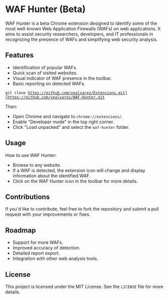 <h1>WAF Hunter (Beta)</h1>
<p>WAF Hunter is a beta Chrome extension designed to identify some of the most well-known Web Application Firewalls (WAFs) on web applications. It aims to assist security researchers, developers, and IT professionals in recognizing the presence of WAFs and simplifying web security analysis.</p>

<h2>Features</h2>
<ul>    <li>Identification of popular WAFs.</li>
        <li>Quick scan of visited websites.</li>
        <li>Visual indicator of WAF presence in the toolbar.</li>
        <li>Basic reporting on detected WAFs.</li>
</ul>

<code>git clone https://github.com/yealvarez/Extensions.git](https://github.com/yealvarez/WAF-Hunter.git</code>

   <p>Then:</p>
    <ul>
        <li>Open Chrome and navigate to <code>chrome://extensions/</code>.</li>
        <li>Enable "Developer mode" in the top right corner.</li>
        <li>Click "Load unpacked" and select the <code>waf-hunter</code> folder.</li>
    </ul>
<h2>Usage</h2>
    <p>How to use WAF Hunter:</p>
    <ul>
        <li>Browse to any website.</li>
        <li>If a WAF is detected, the extension icon will change and display information about the identified WAF.</li>
        <li>Click on the WAF Hunter icon in the toolbar for more details.</li>
    </ul>

<h2>Contributions</h2>
    <p>If you'd like to contribute, feel free to fork the repository and submit a pull request with your improvements or fixes.</p>

<h2>Roadmap</h2>
    <ul>
        <li>Support for more WAFs.</li>
        <li>Improved accuracy of detection.</li>
        <li>Detailed report export.</li>
        <li>Integration with other web analysis tools.</li>
    </ul>

<h2>License</h2>
<p>This project is licensed under the MIT License. See the <code>LICENSE</code> file for more details.</p>
    


